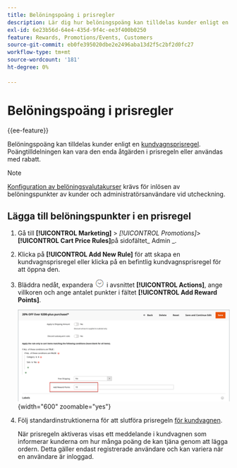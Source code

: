 ```yaml
---
title: Belöningspoäng i prisregler
description: Lär dig hur belöningspoäng kan tilldelas kunder enligt en kundprisregel.
exl-id: 6e23b56d-64e4-435d-9f4c-ee3f400b0250
feature: Rewards, Promotions/Events, Customers
source-git-commit: eb0fe395020dbe2e2496aba13d2f5c2bf2d0fc27
workflow-type: tm+mt
source-wordcount: '181'
ht-degree: 0%

---
```


# Belöningspoäng i prisregler

{{ee-feature}}

Belöningspoäng kan tilldelas kunder enligt en [kundvagnsprisregel](price-rules-cart.md). Poängtilldelningen kan vara den enda åtgärden i prisregeln eller användas med rabatt.

>[!NOTE]
>
>[Konfiguration av belöningsvalutakurser](reward-exchange-rates.md) krävs för inlösen av belöningspunkter av kunder och administratörsanvändare vid utcheckning.

## Lägga till belöningspunkter i en prisregel

1. Gå till **[!UICONTROL Marketing]** > _[!UICONTROL Promotions]_>**[!UICONTROL Cart Price Rules]**&#x200B;på sidofältet_ Admin _.

1. Klicka på **[!UICONTROL Add New Rule]** för att skapa en kundvagnsprisregel eller klicka på en befintlig kundvagnsprisregel för att öppna den.

1. Bläddra nedåt, expandera ![Expansionsväljaren](../assets/icon-display-expand.png) i avsnittet **[!UICONTROL Actions]**, ange villkoren och ange antalet punkter i fältet **[!UICONTROL Add Reward Points]**.

   ![Kundprisregel - belöningspoäng](./assets/reward-points-price-rule-actions.png){width="600" zoomable="yes"}

1. Följ standardinstruktionerna för att slutföra prisregeln [för kundvagnen](price-rules-cart-create.md).

   När prisregeln aktiveras visas ett meddelande i kundvagnen som informerar kunderna om hur många poäng de kan tjäna genom att lägga ordern. Detta gäller endast registrerade användare och kan variera när en användare är inloggad.
